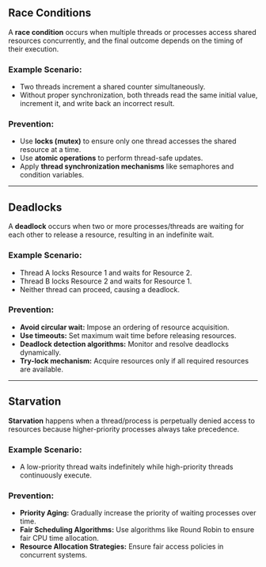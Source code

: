## Race Conditions

A **race condition** occurs when multiple threads or processes access shared resources concurrently, and the final outcome depends on the timing of their execution.

### Example Scenario:
- Two threads increment a shared counter simultaneously.
- Without proper synchronization, both threads read the same initial value, increment it, and write back an incorrect result.

### Prevention:
- Use **locks (mutex)** to ensure only one thread accesses the shared resource at a time.
- Use **atomic operations** to perform thread-safe updates.
- Apply **thread synchronization mechanisms** like semaphores and condition variables.

---

## Deadlocks

A **deadlock** occurs when two or more processes/threads are waiting for each other to release a resource, resulting in an indefinite wait.

### Example Scenario:
- Thread A locks Resource 1 and waits for Resource 2.
- Thread B locks Resource 2 and waits for Resource 1.
- Neither thread can proceed, causing a deadlock.

### Prevention:
- **Avoid circular wait:** Impose an ordering of resource acquisition.
- **Use timeouts:** Set maximum wait time before releasing resources.
- **Deadlock detection algorithms:** Monitor and resolve deadlocks dynamically.
- **Try-lock mechanism:** Acquire resources only if all required resources are available.

---

## Starvation

**Starvation** happens when a thread/process is perpetually denied access to resources because higher-priority processes always take precedence.

### Example Scenario:
- A low-priority thread waits indefinitely while high-priority threads continuously execute.

### Prevention:
- **Priority Aging:** Gradually increase the priority of waiting processes over time.
- **Fair Scheduling Algorithms:** Use algorithms like Round Robin to ensure fair CPU time allocation.
- **Resource Allocation Strategies:** Ensure fair access policies in concurrent systems.

